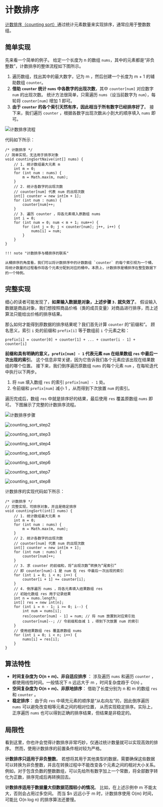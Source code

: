 # 计数排序

<u>计数排序（counting sort）</u>通过统计元素数量来实现排序，通常应用于整数数组。

## 简单实现

先来看一个简单的例子。
给定一个长度为 n 的数组 `nums`，其中的元素都是“非负整数”，计数排序的整体流程如下图所示。

1. 遍历数组，找出其中的最大数字，记为 m ，然后创建一个长度为 m + 1 的辅助数组 `counter`。
2. **借助 `counter` 统计 `nums` 中各数字的出现次数**，其中 `counter[num]` 对应数字 `num` 的出现次数。
  统计方法很简单，只需遍历 `nums`（设当前数字为 `num`），每轮将 `counter[num]` 增加 1 即可。
3. **由于 `counter` 的各个索引天然有序，因此相当于所有数字已经排序好了**。
  接下来，我们遍历 `counter` ，根据各数字出现次数从小到大的顺序填入 `nums` 即可。

![计数排序流程](img/11/09/counting_sort_overview.png)

代码如下所示：

```src
/* 计数排序 */
// 简单实现，无法用于排序对象
void countingSortNaive(int[] nums) {
    // 1. 统计数组最大元素 m
    int m = 0;
    for (int num : nums) {
        m = Math.max(m, num);
    }
    // 2. 统计各数字的出现次数
    // counter[num] 代表 num 的出现次数
    int[] counter = new int[m + 1];
    for (int num : nums) {
        counter[num]++;
    }
    // 3. 遍历 counter ，将各元素填入原数组 nums
    int i = 0;
    for (int num = 0; num < m + 1; num++) {
        for (int j = 0; j < counter[num]; j++, i++) {
            nums[i] = num;
        }
    }
}
```

```text
!!! note "计数排序与桶排序的联系"

从桶排序的角度看，我们可以将计数排序中的计数数组 `counter` 的每个索引视为一个桶，
将统计数量的过程看作将各个元素分配到对应的桶中。本质上，计数排序是桶排序在整型数据下的一个特例。
```

## 完整实现

细心的读者可能发现了，**如果输入数据是对象，上述步骤 `3.` 就失效了**。
假设输入数据是商品对象，我们想按照商品价格（类的成员变量）对商品进行排序，而上述算法只能给出价格的排序结果。

那么如何才能得到原数据的排序结果呢？我们首先计算 `counter` 的“前缀和”。
顾名思义，索引 `i` 处的前缀和 `prefix[i]` 等于数组前 `i` 个元素之和：

```text
prefix[i] = counter[0] + counter[1] + ... + counter[i - 1] + counter[i]
```

**前缀和具有明确的意义，`prefix[num] - 1` 代表元素 `num` 在结果数组 `res` 中最后一次出现的索引**。
这个信息非常关键，因为它告诉我们各个元素应该出现在结果数组的哪个位置。
接下来，我们倒序遍历原数组 `nums` 的每个元素 `num` ，在每轮迭代中执行以下两步。

1. 将 `num` 填入数组 `res` 的索引 `prefix[num] - 1` 处。
2. 令前缀和 `prefix[num]` 减小 $1$ ，从而得到下次放置 `num` 的索引。

遍历完成后，数组 `res` 中就是排序好的结果，最后使用 `res` 覆盖原数组 `nums` 即可。
下图展示了完整的计数排序流程。

![计数排序步骤](img/11/09/counting_sort_step1.png)

![counting_sort_step2](img/11/09/counting_sort_step2.png)

![counting_sort_step3](img/11/09/counting_sort_step3.png)

![counting_sort_step4](img/11/09/counting_sort_step4.png)

![counting_sort_step5](img/11/09/counting_sort_step5.png)

![counting_sort_step6](img/11/09/counting_sort_step6.png)

![counting_sort_step7](img/11/09/counting_sort_step7.png)

![counting_sort_step8](img/11/09/counting_sort_step8.png)

计数排序的实现代码如下所示：

```src
/* 计数排序 */
// 完整实现，可排序对象，并且是稳定排序
void countingSort(int[] nums) {
    // 1. 统计数组最大元素 m
    int m = 0;
    for (int num : nums) {
        m = Math.max(m, num);
    }
    // 2. 统计各数字的出现次数
    // counter[num] 代表 num 的出现次数
    int[] counter = new int[m + 1];
    for (int num : nums) {
        counter[num]++;
    }
    // 3. 求 counter 的前缀和，将“出现次数”转换为“尾索引”
    // 即 counter[num]-1 是 num 在 res 中最后一次出现的索引
    for (int i = 0; i < m; i++) {
        counter[i + 1] += counter[i];
    }
    // 4. 倒序遍历 nums ，将各元素填入结果数组 res
    // 初始化数组 res 用于记录结果
    int n = nums.length;
    int[] res = new int[n];
    for (int i = n - 1; i >= 0; i--) {
        int num = nums[i];
        res[counter[num] - 1] = num; // 将 num 放置到对应索引处
        counter[num]--; // 令前缀和自减 1 ，得到下次放置 num 的索引
    }
    // 使用结果数组 res 覆盖原数组 nums
    for (int i = 0; i < n; i++) {
        nums[i] = res[i];
    }
}
```

## 算法特性

- **时间复杂度为 O(n + m)、非自适应排序** ：
  涉及遍历 `nums` 和遍历 `counter` ，都使用线性时间。一般情况下 n 远远大于 m ，时间复杂度趋于 O(n) 。
- **空间复杂度为 O(n + m)、非原地排序**：
  借助了长度分别为 n 和 m 的数组 `res` 和 `counter` 。
- **稳定排序**：
  由于向 `res` 中填充元素的顺序是“从右向左”的，因此倒序遍历 `nums` 可以避免改变相等元素之间的相对位置，
  从而实现稳定排序。实际上，正序遍历 `nums` 也可以得到正确的排序结果，但结果是非稳定的。

## 局限性

看到这里，你也许会觉得计数排序非常巧妙，仅通过统计数量就可以实现高效的排序。
然而，使用计数排序的前置条件相对较为严格。

**计数排序只适用于非负整数**。
若想将其用于其他类型的数据，需要确保这些数据可以转换为非负整数，并且在转换过程中不能改变各个元素之间的相对大小关系。例如，对于包含负数的整数数组，可以先给所有数字加上一个常数，将全部数字转化为正数，排序完成后再转换回去。

**计数排序适用于数据量大但数据范围较小的情况**。
比如，在上述示例中 m 不能太大，否则会占用过多空间。
而当 $n 远远小于 m 时，计数排序使用 O(m) 时间，可能比 O(n log n) 的排序算法还要慢。
